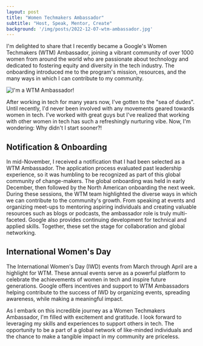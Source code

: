 ```yaml
---
layout: post
title: "Women Techmakers Ambassador"
subtitle: "Host, Speak, Mentor, Create"
background: '/img/posts/2022-12-07-wtm-ambassador.jpg'
---
```


I'm delighted to share that I recently became a Google's Women Techmakers (WTM) Ambassador, joining a vibrant community of over 1000 women from around the world who are passionate about technology and dedicated to fostering equity and diversity in the tech industry. The onboarding introduced me to the program's mission, resources, and the many ways in which I can contribute to my community.

![I'm a WTM Ambassador!](/img/posts/2022-12-07-wtm-ambassador.gif)

After working in tech for many years now, I've gotten to the "sea of dudes". Until recently, I'd never been involved with any movements geared towards women in tech. I've worked with great guys but I've realized that working with other women in tech has such a refreshingly nurturing vibe. Now, I'm wondering: Why didn't I start sooner?!

## Notification & Onboarding

In mid-November, I received a notification that I had been selected as a WTM Ambassador. The application process evaluated past leadership experience, so it was humbling to be recognized as part of this global community of change-makers. The global onboarding was held in early December, then followed by the North American onboarding the next week. During these sessions, the WTM team highlighted the diverse ways in which we can contribute to the community's growth. From speaking at events and organizing meet-ups to mentoring aspiring individuals and creating valuable resources such as blogs or podcasts, the ambassador role is truly multi-faceted. Google also provides continuing development for technical and applied skills. Together, these set the stage for collaboration and global networking.

## International Women's Day

The International Women's Day (IWD) events from March through April are a highlight for WTM. These annual events serve as a powerful platform to celebrate the achievements of women in tech and inspire future generations. Google offers incentives and support to WTM Ambassadors helping contribute to the success of IWD by organizing events, spreading awareness, while making a meaningful impact.

As I embark on this incredible journey as a Women Techmakers Ambassador, I'm filled with excitement and gratitude. I look forward to leveraging my skills and experiences to support others in tech. The opportunity to be a part of a global network of like-minded individuals and the chance to make a tangible impact in my community are priceless.
